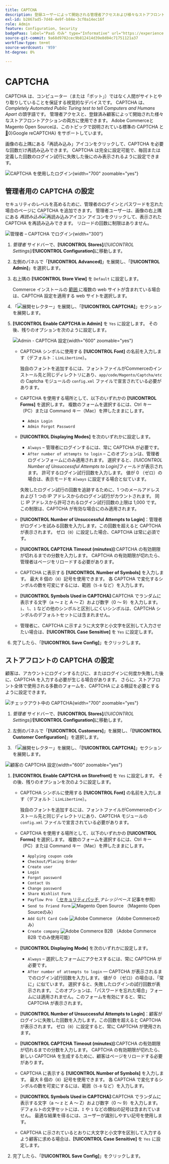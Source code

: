 ```yaml
---
title: CAPTCHA
description: 登録ユーザーによって開始される管理者アクセスおよび様々なストアフロントアクション用に CAPTCHA を設定する方法について説明します。
exl-id: b2867ad5-7d48-4e9f-b84e-3cf0a14ec16f
role: Admin
feature: Configuration, Security
badgePaas: label="PaaS のみ" type="Informative" url="https://experienceleague.adobe.com/ja/docs/commerce/user-guides/product-solutions" tooltip="Adobe Commerce on Cloud プロジェクト（Adobeが管理する PaaS インフラストラクチャ）およびオンプレミスプロジェクトにのみ適用されます。"
source-git-commit: 9a68d9702cec9b812414d39e8d04c71751121a37
workflow-type: tm+mt
source-wordcount: '959'
ht-degree: 0%

---
```


# CAPTCHA

CAPTCHA は、コンピューター（または「ボット」）ではなく人間がサイトとやり取りしていることを保証する視覚的なデバイスです。 CAPTCHA は、_Completely Automated Public Turing test to tell Computers and Humans Apart_ の頭字語です。 管理者アクセスと、登録済み顧客によって開始された様々なストアフロントアクションの両方に使用できます。 Adobe CommerceとMagento Open Sourceは、このトピックで説明されている標準の CAPTCHA と [&#128279;](security-google-recaptcha.md)0&rbrace;Google reCAPTCHA&rbrace; をサポートしています。

画像の右上隅にある「再読み込み」アイコンをクリックして、CAPTCHA を必要な回数だけ再読み込みできます。 CAPTCHA は完全に設定可能で、毎回または定義した回数のログイン試行に失敗した後にのみ表示されるように設定できます。

![CAPTCHA を使用したログイン ](./assets/customer-account-login-captcha.png){width="700" zoomable="yes"}

## 管理者用の CAPTCHA の設定

セキュリティのレベルを高めるために、管理者のログインとパスワードを忘れた場合のページに CAPTCHA を追加できます。 管理者ユーザーは、画像の右上隅にある _再読み込み_![ 再読み込みアイコン ](./assets/CAPTCHA-icon-reload.png) アイコンをクリックして、表示された CAPTCHA を再読み込みできます。 リロードの回数に制限はありません。

![ 管理者 – CAPTCHA でログイン ](./assets/security-captcha-admin.png){width="300"}

1. _管理者_ サイドバーで、**[!UICONTROL Stores]**/_[!UICONTROL Settings]_/**[!UICONTROL Configuration]**&#x200B;に移動します。

1. 左側のパネルで「**[!UICONTROL Advanced]**」を展開し、「**[!UICONTROL Admin]**」を選択します。

1. 右上隅の **[!UICONTROL Store View]** を `Default` に設定します。

   Commerce インストールの [ 範囲 ](../getting-started/websites-stores-views.md#scope-settings) に複数の web サイトが含まれている場合は、CAPTCHA 設定を適用する web サイトを選択します。

1. 「![ 展開セレクター ](../assets/icon-display-expand.png)」を展開し、「**[!UICONTROL CAPTCHA]**」セクションを展開します。

1. **[!UICONTROL Enable CAPTCHA in Admin]** を `Yes` に設定します。 その後、残りのオプションを次のように設定します。

   ![Admin - CAPTCHA 設定 ](../configuration-reference/advanced/assets/admin-captcha.png){width="600" zoomable="yes"}

   - CAPTCHA シンボルに使用する **[!UICONTROL Font]** の名前を入力します（デフォルト：`LinLibertine`）。

     独自のフォントを追加するには、フォントファイルがCommerceのインストール先と同じディレクトリにあり、`app/code/Magento/Captcha/etc` の Captcha モジュールの `config.xml` ファイルで宣言されている必要があります。

   - CAPTCHA を使用する場所として、以下のいずれかの **[!UICONTROL Forms]** を選択します。 複数のフォームを選択するには、Ctrl キー（PC）または Command キー（Mac）を押したままにします。

      - `Admin Login`
      - `Admin Forgot Password`

   - **[!UICONTROL Displaying Modes]** を次のいずれかに設定します。

      - `Always` – 管理者にログインするには、常に CAPTCHA が必要です。
      - `After number of attempts to login` – このオプションは、管理者ログインフォームにのみ適用されます。 選択すると、_[!UICONTROL Number of Unsuccessful Attempts to Login]_&#x200B;フィールドが表示されます。 許可するログイン試行回数を入力します。 値が 0 （ゼロ）の場合は、表示モードを `Always` に設定する場合と似ています。

     失敗したログイン試行の回数を追跡するために、1 つのメールアドレスおよび 1 つの IP アドレスからのログイン試行がカウントされます。 同じ IP アドレスから許可されるログイン試行回数の上限は 1,000 です。 この制限は、CAPTCHA が有効な場合にのみ適用されます。

   - **[!UICONTROL Number of Unsuccessful Attempts to Login]**：管理者がログインを試みる回数を入力します。この回数を超えると CAPTCHA が表示されます。 ゼロ（`0`）に設定した場合、CAPTCHA は常に必須です。

   - **[!UICONTROL CAPTCHA Timeout (minutes)]**:CAPTCHA の有効期限が切れるまでの分数を入力します。 CAPTCHA の有効期限が切れたら、管理者はページをリロードする必要があります。

   - CAPTCHA に表示する **[!UICONTROL Number of Symbols]** を入力します。 最大 8 個の（`8`）記号を使用できます。 各 CAPTCHA で変化するシンボルの数を可変にするには、範囲（`5-8` など）を入力します。

   - **[!UICONTROL Symbols Used in CAPTCHA]**:CAPTCHA でランダムに表示する文字（a ～ z と A ～ Z）および数字（0 ～ 9）を入力します。 `i`、`l`、`1` などの他のシンボルと区別しにくいシンボルは、CAPTCHA シンボルのデフォルトセットには含まれません。

   - 管理者に、CAPTCHA に示すように大文字と小文字を区別して入力させたい場合は、**[!UICONTROL Case Sensitive]** を `Yes` に設定します。

1. 完了したら、「**[!UICONTROL Save Config]**」をクリックします。

## ストアフロントの CAPTCHA の設定

顧客は、アカウントにログインするたびに、またはログインに何度か失敗した後に、CAPTCHA を入力する必要が生じる場合があります。 さらに、ストアフロント全体で使用される多数のフォームを、CAPTCHA による検証を必要とするように設定できます。

![ チェックアウト中の CAPTCHA](./assets/storefront-checkout-payment-captcha.png){width="700" zoomable="yes"}

1. _管理者_ サイドバーで、**[!UICONTROL Stores]**/_[!UICONTROL Settings]_/**[!UICONTROL Configuration]**&#x200B;に移動します。

1. 左側のパネルで「**[!UICONTROL Customers]**」を展開し、「**[!UICONTROL Customer Configuration]**」を選択します。

1. 「![ 展開セレクター ](../assets/icon-display-expand.png)」を展開し、「**[!UICONTROL CAPTCHA]**」セクションを展開します。

![ 顧客の CAPTCHA 設定 ](../configuration-reference/customers/assets/customer-configuration-captcha.png){width="600" zoomable="yes"}

1. **[!UICONTROL Enable CAPTCHA on Storefront]** を `Yes` に設定します。 その後、残りのオプションを次のように設定します。

   - CAPTCHA シンボルに使用する **[!UICONTROL Font]** の名前を入力します（デフォルト：`LinLibertine`）。

     独自のフォントを追加するには、フォントファイルがCommerceのインストール先と同じディレクトリにあり、CAPTCHA モジュールの `config.xml` ファイルで宣言されている必要があります。

   - CAPTCHA を使用する場所として、以下のいずれかの **[!UICONTROL Forms]** を選択します。 複数のフォームを選択するには、Ctrl キー（PC）または Command キー（Mac）を押したままにします。

      - `Applying coupon code`
      - `Checkout/Placing Order`
      - `Create user`
      - `Login`
      - `Forgot password`
      - `Contact Us`
      - `Change password`
      - `Share Wishlist Form`
      - `Payflow Pro` （[ セキュリティパッチ ](https://experienceleague.adobe.com/docs/commerce-knowledge-base/kb/troubleshooting/payments/paypal-payflow-pro-active-carding-activity.html?lang=ja)_ナレッジベース_ 記事を参照）
      - `Send to Friend Form` ![Magento Open Source](../assets/open-source.svg) （Magento Open Sourceのみ）
      - `Add Gift Card Code` ![Adobe Commerce](../assets/adobe-logo.svg) （Adobe Commerceのみ）
      - `Create company` ![Adobe Commerce B2B](../assets/b2b.svg) （Adobe Commerce B2B でのみ使用可能）

   - **[!UICONTROL Displaying Mode]** を次のいずれかに設定します。

      - `Always` – 選択したフォームにアクセスするには、常に CAPTCHA が必要です。
      - `After number of attempts to login` — CAPTCHA が表示されるまでのログイン試行回数を入力します。 値が 0 （ゼロ）の場合は、「常に」に似ています。 選択すると、失敗したログインの試行回数が表示されます。 このオプションは、「パスワードを忘れた場合」フォームには適用されません。このフォームを有効にすると、常に CAPTCHA が表示されます。

   - **[!UICONTROL Number of Unsuccessful Attempts to Login]**：顧客がログインに失敗した回数を入力します。この回数を超えると CAPTCHA が表示されます。 ゼロ（`0`）に設定すると、常に CAPTCHA が使用されます。

   - **[!UICONTROL CAPTCHA Timeout (minutes)]**:CAPTCHA の有効期限が切れるまでの分数を入力します。 CAPTCHA の有効期限が切れたら、新しい CAPTCHA を生成するために、顧客はページをリロードする必要があります。

   - CAPTCHA に表示する **[!UICONTROL Number of Symbols]** を入力します。 最大 8 個の（`8`）記号を使用できます。 各 CAPTCHA で変化するシンボルの数を可変にするには、範囲（`5-8` など）を入力します。

   - **[!UICONTROL Symbols Used in CAPTCHA]**:CAPTCHA でランダムに表示する文字（a ～ z と A ～ Z）および数字（0 ～ 9）を入力します。 デフォルトの文字セットには、`I` や `1` などの類似の記号は含まれていません。 最適な結果を得るには、ユーザーが識別しやすい記号を使用します。

   - CAPTCHA に示されているとおりに大文字と小文字を区別して入力するよう顧客に求める場合は、**[!UICONTROL Case Sensitive]** を `Yes` に設定します。

1. 完了したら、「**[!UICONTROL Save Config]**」をクリックします。
